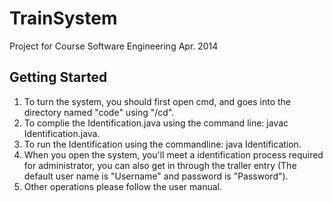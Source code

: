 # TrainSystem
Project for Course Software Engineering Apr. 2014
## Getting Started
1. To turn the system, you should first open cmd, and goes into the directory named "code" using "/cd".  
2. To complie the Identification.java using the command line: javac Identification.java.  
3. To run the Identification using the commandline: java Identification.  
4. When you open the system, you'll meet a identification process required for administrator, you can also get in through the traller entry (The default user name is "Username" and password is "Password").  
5. Other operations please follow the user manual.  

